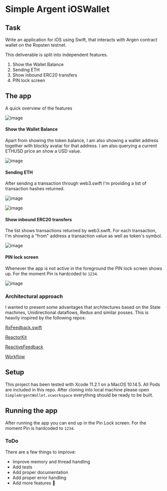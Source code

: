 # Simple Argent iOSWallet

## Task
Write an application for iOS using Swift, that interacts with Argen contract wallet on the Ropsten testnet.

This deliverable is split into independent features.
1. Show the Wallet Balance
2. Sending ETH
3. Show inbound ERC20 transfers
4. PIN lock screen

## The app
A quick overview of the features

![image](https://raw.githubusercontent.com/jtomanik/SimpleArgentWallet/master/pic1.png)

#### Show the Wallet Balance
Apart from showing the token balance, I am also showing a wallet address together with blockly avatar for that address.
I am also querying a current ETHUSD price an show a USD value.

![image](https://raw.githubusercontent.com/jtomanik/SimpleArgentWallet/master/pic0.png)

#### Sending ETH
After sending a transaction through web3.swift I'm providing a list of transaction hashes returned. 

![image](https://raw.githubusercontent.com/jtomanik/SimpleArgentWallet/master/pic3.png)

![image](https://raw.githubusercontent.com/jtomanik/SimpleArgentWallet/master/pic4.png)

#### Show inbound ERC20 transfers
The list shows transactions returned by web3.swift. For each transaction, I'm showing a "from" address a transaction value as well as token's symbol.

![image](https://raw.githubusercontent.com/jtomanik/SimpleArgentWallet/master/pic2.png)

#### PIN lock screen
Whenever the app is not active in the foreground the PIN lock screen shows up. For the moment Pin is hardcoded to `1234`.

![image](https://raw.githubusercontent.com/jtomanik/SimpleArgentWallet/master/pic5.png)

### Architectural approach
I wanted to present some advantages that architectures based on the State machines, Unidirectional dataflows, Redux and similar posses. This is heavily inspired by the following repos:

[RxFeedback.swift](https://github.com/NoTests/RxFeedback.swift)

[ReactorKit](https://github.com/ReactorKit/ReactorKit)

[ReactiveFeedback](https://github.com/babylonhealth/ReactiveFeedback)

[Workflow](https://github.com/square/workflow)


## Setup
This project has been tested with Xcode 11.2.1 on a MacOS 10.14.5. All Pods are included in this repo.
After cloning into local machine please open `SimpleArgentWallet.xcworkspace` everything should be ready to be built.

## Running the app
After running the app you can end up in the Pin Lock screen. For the moment Pin is hardcoded to `1234`.

### ToDo
There are a few things to improve:

- Improve memory and thread handling
- Add tests
- Add proper documentation
- Add proper error handling
- Add more features 🚀
